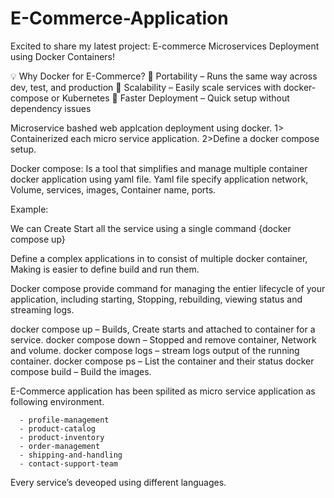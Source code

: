 # E-Commerce-Application
Excited to share my latest project: E-commerce Microservices Deployment using Docker Containers!

💡 Why Docker for E-Commerce?
🔹 Portability – Runs the same way across dev, test, and production
🔹 Scalability – Easily scale services with docker-compose or Kubernetes
🔹 Faster Deployment – Quick setup without dependency issues


Microservice bashed web applcation deployment using docker.
1> Containerized each micro service application.
2>Define a docker compose setup.

Docker compose: Is a tool that simplifies and manage multiple container docker application using yaml file.
Yaml file specify application network, Volume, services, images, Container name, ports.

Example:

We can Create Start all the service using a single command {docker compose up}

Define a complex applications in to consist of multiple docker container, Making is easier to define build and run them.

Docker compose provide command for managing the entier lifecycle of your application, including starting, Stopping, rebuilding, viewing status and streaming logs.

docker compose up – Builds, Create starts and attached to container for a service.
docker compose down – Stopped and remove container, Network and volume.
docker compose logs – stream logs output of the running container.
docker compose ps – List the container and their status
docker compose build – Build the images.

E-Commerce application has been spilited as micro service application as following environment.

      - profile-management
      - product-catalog
      - product-inventory
      - order-management
      - shipping-and-handling
      - contact-support-team

Every service’s deveoped using different languages.
